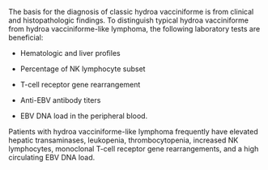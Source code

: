 The basis for the diagnosis of classic hydroa vacciniforme is from clinical and histopathologic findings. To distinguish typical hydroa vacciniforme from hydroa vacciniforme-like lymphoma, the following laboratory tests are beneficial:

- Hematologic and liver profiles

- Percentage of NK lymphocyte subset

- T-cell receptor gene rearrangement

- Anti-EBV antibody titers

- EBV DNA load in the peripheral blood.

Patients with hydroa vacciniforme-like lymphoma frequently have elevated hepatic transaminases, leukopenia, thrombocytopenia, increased NK lymphocytes, monoclonal T-cell receptor gene rearrangements, and a high circulating EBV DNA load.